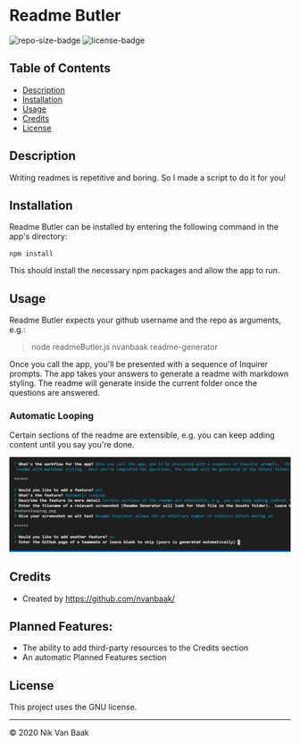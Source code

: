 # Readme Butler

![repo-size-badge](https://img.shields.io/github/repo-size/nvanbaak/readme-generator)
![license-badge](https://img.shields.io/github/license/nvanbaak/readme-generator)

## Table of Contents
* [Description](#description)
* [Installation](#installation)
* [Usage](#usage)
* [Credits](#credits)
* [License](#license)

## Description

Writing readmes is repetitive and boring.  So I made a script to do it for you!

## Installation

Readme Butler can be installed by entering the following command in the app's directory:
```
npm install
```

This should install the necessary npm packages and allow the app to run.

## Usage

Readme Butler expects your github username and the repo as arguments, e.g.:

> node readmeButler.js nvanbaak readme-generator

Once you call the app, you'll be presented with a sequence of Inquirer prompts.  The app takes your answers to generate a readme with markdown styling.  The readme will generate inside the current folder once the questions are answered.

### Automatic Looping

Certain sections of the readme are extensible, e.g. you can keep adding content until you say you're done.

![Readme Butler allows for an arbitrary number of features before moving on](./Assets/featurelooping.png)

## Credits

* Created by https://github.com/nvanbaak/

## Planned Features:

* The ability to add third-party resources to the Credits section
* An automatic Planned Features section

## License

This project uses the GNU license.

------
© 2020 Nik Van Baak